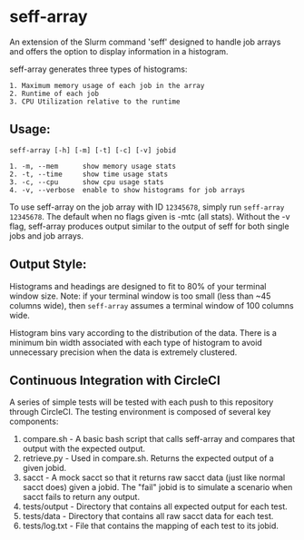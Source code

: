 # seff-array 

An extension of the Slurm command 'seff' designed to handle job arrays and offers the option to display information in a histogram.       

seff-array generates three types of histograms: 

    1. Maximum memory usage of each job in the array
    2. Runtime of each job
    3. CPU Utilization relative to the runtime

## Usage:

    seff-array [-h] [-m] [-t] [-c] [-v] jobid

    1. -m, --mem      show memory usage stats
    2. -t, --time     show time usage stats
    3. -c, --cpu      show cpu usage stats
    4. -v, --verbose  enable to show histograms for job arrays

To use seff-array on the job array with ID `12345678`, simply run `seff-array 12345678`.
The default when no flags given is -mtc (all stats). 
Without the -v flag, seff-array produces output similar to the output of seff for both single jobs and job arrays.


## Output Style:
Histograms and headings are designed to fit to 80% of your terminal window size. 
Note: if your terminal window is too small (less than ~45 columns wide), then `seff-array` assumes
a terminal window of 100 columns wide. 

Histogram bins vary according to the distribution of the data. There is a minimum bin width associated with each 
type of histogram to avoid unnecessary precision when the data is extremely clustered.


## Continuous Integration with CircleCI
A series of simple tests will be tested with each push to this repository through CircleCI. 
The testing environment is composed of several key components: 
1. compare.sh    - A basic bash script that calls seff-array and compares that output with the expected output. 
2. retrieve.py   - Used in compare.sh. Returns the expected output of a given jobid.
3. sacct         - A mock sacct so that it returns raw sacct data (just like normal sacct does) given a jobid. 
                   The "fail" jobid is to simulate a scenario when sacct fails to return any output. 
4. tests/output  - Directory that contains all expected output for each test.
5. tests/data    - Directory that contains all raw sacct data for each test.
6. tests/log.txt - File that contains the mapping of each test to its jobid. 


